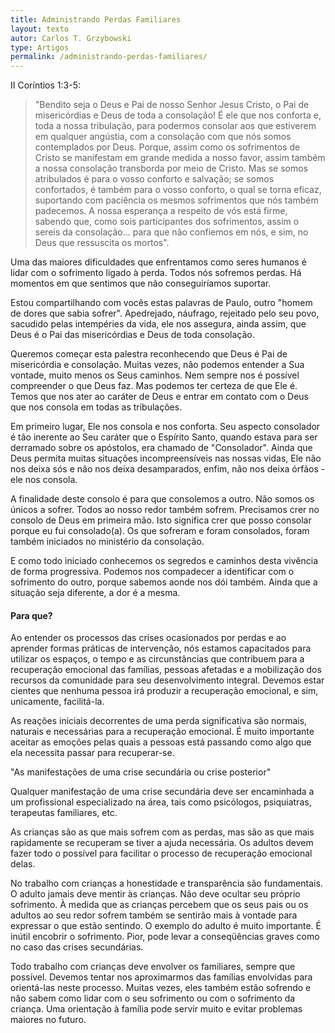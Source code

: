 ```yaml
---
title: Administrando Perdas Familiares
layout: texto
autor: Carlos T. Grzybowski
type: Artigos
permalink: /administrando-perdas-familiares/
---
```



II Coríntios 1:3-5:

>"Bendito seja o Deus e Pai de nosso Senhor Jesus Cristo, o Pai de misericórdias e Deus de toda a consolação! É ele que nos conforta e, toda a nossa tribulação, para podermos consolar aos que estiverem em qualquer angústia, com a consolação com que nós somos contemplados por Deus. Porque, assim como os sofrimentos de Cristo se manifestam em grande medida a nosso favor, assim também a nossa consolação transborda por meio de Cristo. Mas se somos atribulados é para o vosso conforto e salvação; se somos confortados, é também para o vosso conforto, o qual se torna eficaz, suportando com paciência os mesmos sofrimentos que nós também padecemos. A nossa esperança a respeito de vós está firme, sabendo que, como sois participantes dos sofrimentos, assim o sereis da consolação… para que não confiemos em nós, e sim, no Deus que ressuscita os mortos".

Uma das maiores dificuldades que enfrentamos como seres humanos é lidar com o sofrimento ligado à perda. Todos nós sofremos perdas. Há momentos em que sentimos que não conseguiríamos suportar.

Estou compartilhando com vocês estas palavras de Paulo, outro "homem de dores que sabia sofrer". Apedrejado, náufrago, rejeitado pelo seu povo, sacudido pelas intempéries da vida, ele nos assegura, ainda assim, que Deus é o Pai das misericórdias e Deus de toda consolação.

Queremos começar esta palestra reconhecendo que Deus é Pai de misericórdia e consolação. Muitas vezes, não podemos entender a Sua vontade, muito menos os Seus caminhos. Nem sempre nos é possível compreender o que Deus faz. Mas podemos ter certeza de que Ele é. Temos que nos ater ao caráter de Deus e entrar em contato com o Deus que nos consola em todas as tribulações.

Em primeiro lugar, Ele nos consola e nos conforta. Seu aspecto consolador é tão inerente ao Seu caráter que o Espírito Santo, quando estava para ser derramado sobre os apóstolos, era chamado de "Consolador". Ainda que Deus permita muitas situações incompreensíveis nas nossas vidas, Ele não nos deixa sós e não nos deixa desamparados, enfim, não nos deixa órfãos - ele nos consola.

A finalidade deste consolo é para que consolemos a outro. Não somos os únicos a sofrer. Todos ao nosso redor também sofrem. Precisamos crer no consolo de Deus em primeira mão. Isto significa crer que posso consolar porque eu fui consolado(a). Os que sofreram e foram consolados, foram também iniciados no ministério da consolação.

E como todo iniciado conhecemos os segredos e caminhos desta vivência de forma progressiva. Podemos nos compadecer a identificar com o sofrimento do outro, porque sabemos aonde nos dói também. Ainda que a situação seja diferente, a dor é a mesma.

#### Para que?

Ao entender os processos das crises ocasionados por perdas e ao aprender formas práticas de intervenção, nós estamos capacitados para utilizar os espaços, o tempo e as circunstâncias que contribuem para a recuperação emocional das famílias, pessoas afetadas e a mobilização dos recursos da comunidade para seu desenvolvimento integral. Devemos estar cientes que nenhuma pessoa irá produzir a recuperação emocional, e sim, unicamente, facilitá-la.

As reações iniciais decorrentes de uma perda significativa são normais, naturais e necessárias para a recuperação emocional. É muito importante aceitar as emoções pelas quais a pessoas está passando como algo que ela necessita passar para recuperar-se.

"As manifestações de uma crise secundária ou crise posterior"

Qualquer manifestação de uma crise secundária deve ser encaminhada a um profissional especializado na área, tais como psicólogos, psiquiatras, terapeutas familiares, etc.

As crianças são as que mais sofrem com as perdas, mas são as que mais rapidamente se recuperam se tiver a ajuda necessária. Os adultos devem fazer todo o possível para facilitar o processo de recuperação emocional delas.

No trabalho com crianças a honestidade e transparência são fundamentais. O adulto jamais deve mentir às crianças. Não deve ocultar seu próprio sofrimento. À medida que as crianças percebem que os seus pais ou os adultos ao seu redor sofrem também se sentirão mais à vontade para expressar o que estão sentindo. O exemplo do adulto é muito importante. É inútil encobrir o sofrimento. Pior, pode levar a conseqüências graves como no caso das crises secundárias.

Todo trabalho com crianças deve envolver os familiares, sempre que possível. Devemos tentar nos aproximarmos das famílias envolvidas para orientá-las neste processo. Muitas vezes, eles também estão sofrendo e não sabem como lidar com o seu sofrimento ou com o sofrimento da criança. Uma orientação à família pode servir muito e evitar problemas maiores no futuro.
